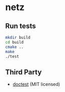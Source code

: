 # netz

## Run tests
```bash
mkdir build
cd build
cmake ..
make
./test
```

## Third Party
* [doctest](https://github.com/onqtam/doctest) (MIT licensed)
